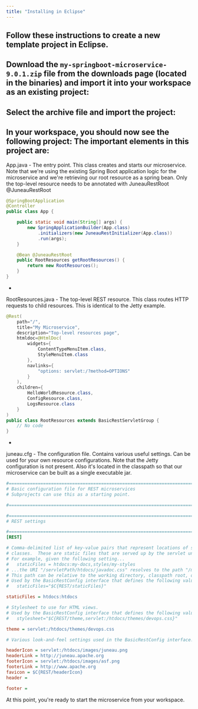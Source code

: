 ```yaml
---
title: "Installing in Eclipse"
---
```


Follow these instructions to create a new template project in Eclipse.
-
Download the `my-springboot-microservice-9.0.1.zip` file from the downloads page
(located in the binaries) and import it into your workspace as an existing project:
-
Select the archive file and import the project:
-
In your workspace, you should now see the following project:
The important elements in this project are:
-
App.java - The entry point.
This class creates and starts our microservice.
Note that we're using the existing Spring Boot application logic for the microservice and we're retrieving
our root resource as a spring bean.
Only the top-level resource needs to be annotated with JuneauRestRoot @JuneauRestRoot

```java
@SpringBootApplication
@Controller
public class App {

    public static void main(String[] args) {
        new SpringApplicationBuilder(App.class)
            .initializers(new JuneauRestInitializer(App.class))
            .run(args);
    }

    @Bean @JuneauRestRoot
    public RootResources getRootResources() {
        return new RootResources();
    }
}
```


-
RootResources.java - The top-level REST resource.
This class routes HTTP requests to child resources.
This is identical to the Jetty example.

```java
@Rest(
    path="/",
    title="My Microservice",
    description="Top-level resources page",
    htmldoc=@HtmlDoc(
        widgets={
            ContentTypeMenuItem.class,
            StyleMenuItem.class
        },
        navlinks={
            "options: servlet:/?method=OPTIONS"
        }
    ),
    children={
        HelloWorldResource.class,
        ConfigResource.class,
        LogsResource.class
    }
)
public class RootResources extends BasicRestServletGroup {
    // No code
}
```


-
juneau.cfg - The configuration file.
Contains various useful settings.
Can be used for your own resource configurations.
Note that the Jetty configuration is not present.
Also it's located in the classpath so that our microservice can be built as a single executable jar.

```ini
#=======================================================================================================================
# Basic configuration file for REST microservices
# Subprojects can use this as a starting point.

#=======================================================================================================================

#=======================================================================================================================
# REST settings

#=======================================================================================================================
[REST]

# Comma-delimited list of key-value pairs that represent locations of static files that can be served up by your @Rest-annotated
# classes.  These are static files that are served up by the servlet under the specified sub-paths.
# For example, given the following setting...
# 	staticFiles = htdocs:my-docs,styles/my-styles
# ...the URI "/servletPath/htdocs/javadoc.css" resolves to the path "/my-docs/javadoc.css".
# This path can be relative to the working directory, classpath root, or package of your resource class.
# Used by the BasicRestConfig interface that defines the following value:
# 	staticFiles="$C{REST/staticFiles}"

staticFiles = htdocs:htdocs

# Stylesheet to use for HTML views.
# Used by the BasicRestConfig interface that defines the following value:
# 	stylesheet="$C{REST/theme,servlet:/htdocs/themes/devops.css}"

theme = servlet:/htdocs/themes/devops.css

# Various look-and-feel settings used in the BasicRestConfig interface.

headerIcon = servlet:/htdocs/images/juneau.png
headerLink = http://juneau.apache.org
footerIcon = servlet:/htdocs/images/asf.png
footerLink = http://www.apache.org
favicon = $C{REST/headerIcon}
header =

footer =

```
At this point, you're ready to start the microservice from your workspace.

